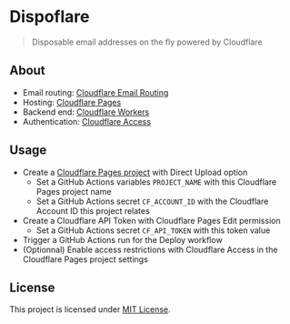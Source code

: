 # Dispoflare

> Disposable email addresses on the fly powered by Cloudflare

## About

* Email routing: [Cloudflare Email Routing](https://www.cloudflare.com/products/email-routing/)
* Hosting: [Cloudflare Pages](https://pages.cloudflare.com/)
* Backend end: [Cloudflare Workers](https://workers.cloudflare.com/)
* Authentication: [Cloudflare Access](https://www.cloudflare.com/products/zero-trust/access/)

## Usage

* Create a [Cloudflare Pages project](https://pages.dev/) with Direct Upload option
  * Set a GitHub Actions variables `PROJECT_NAME` with this Cloudflare Pages project name
  * Set a GitHub Actions secret `CF_ACCOUNT_ID` with the Cloudflare Account ID this project relates
* Create a Cloudflare API Token with Cloudflare Pages Edit permission
  * Set a GitHub Actions secret `CF_API_TOKEN` with this token value
* Trigger a GitHub Actions run for the Deploy workflow
* (Optionnal) Enable access restrictions with Cloudflare Access in the Cloudflare Pages project settings

## License

This project is licensed under [MIT License](LICENSE).
